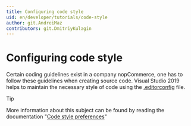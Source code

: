 ```yaml
---
title: Configuring code style
uid: en/developer/tutorials/code-style
author: git.AndreiMaz
contributors: git.DmitriyKulagin
---
```


# Configuring code style

Certain coding guidelines exist in a company nopCommerce, one has to follow these guidelines when creating source code. Visual Studio 2019 helps to maintain the necessary style of code using the [.editorconfig](https://github.com/nopSolutions/nopCommerce/blob/develop/.editorconfig) file.

> [!TIP]
> More information about this subject can be found by reading the documentation "[Code style preferences](https://docs.microsoft.com/visualstudio/ide/code-styles-and-code-cleanup?view=vs-2019)"
